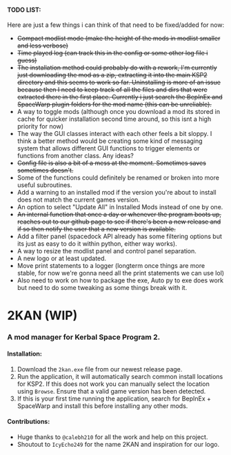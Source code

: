 #### TODO LIST:
Here are just a few things i can think of that need to be fixed/added for now:

- ~~Compact modlist mode (make the height of the mods in modlist smaller and less verbose)~~
- ~~Time played log (can track this in the config or some other log file i guess)~~
- ~~The installation method could probably do with a rework, I'm currently just downloading the mod as a zip, extracting it into the main KSP2 directory and this seems to work so far. Uninstalling is more of an issue because then I need to keep track of all the files and dirs that were extracted there in the first place. Currently i just search the BepInEx and SpaceWarp plugin folders for the mod name (this can be unreliable).~~
- A way to toggle mods (although once you download a mod its stored in cache for quicker installation second time around, so this isnt a high priority for now)
- The way the GUI classes interact with each other feels a bit sloppy. I think a better method would be creating some kind of messaging system that allows different GUI functions to trigger elements or functions from another class. Any ideas?
- ~~Config file is also a bit of a mess at the moment. Sometimes saves sometimes doesn't.~~
- Some of the functions could definitely be renamed or broken into more useful subroutines.
- Add a warning to an installed mod if the version you're about to install does not match the current games version.
- An option to select "Update All" in Installed Mods instead of one by one.
- ~~An internal function that once a day or whenever the program boots up, reaches out to our github page to see if there's been a new release and if so then notify the user that a new version is available.~~
- Add a filter panel (spacedock API already has some filtering options but its just as easy to do it within python, either way works).
- A way to resize the modlist panel and control panel separation.
- A new logo or at least updated.
- Move print statements to a logger (longterm once things are more stable, for now we're gonna need all the print statements we can use lol)
- Also need to work on how to package the exe, Auto py to exe does work but need to do some tweaking as some things break with it.



# 2KAN (WIP)
### A mod manager for Kerbal Space Program 2.

#### Installation:
1. Download the `2kan.exe` file from our newest release page.
2. Run the application, it will automatically search common install locations for KSP2. If this does not work you can manually select the location using `Browse`. Ensure that a valid game version has been detected.
3. If this is your first time running the application, search for BepInEx + SpaceWarp and install this before installing any other mods.


#### Contributions:
- Huge thanks to `@calebh210` for all the work and help on this project. 
- Shoutout to `IcyEcho249` for the name 2KAN and inspiration for our logo.